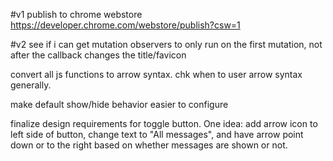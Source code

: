 #v1
publish to chrome webstore
https://developer.chrome.com/webstore/publish?csw=1

#v2
see if i can get mutation observers to only run on the first mutation, not after the callback changes the title/favicon

convert all js functions to arrow syntax. chk when to user arrow syntax generally. 

make default show/hide behavior easier to configure

finalize design requirements for toggle button. One idea: add arrow icon to left side of button, change text to "All messages", and have arrow point down or to the right based on whether messages are shown or not. 
